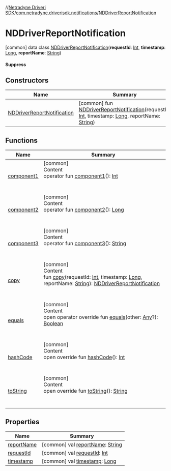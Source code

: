 //[Netradyne Driveri SDK](../../index.md)/[com.netradyne.driverisdk.notifications](../index.md)/[NDDriverReportNotification](index.md)



# NDDriverReportNotification  
 [common] data class [NDDriverReportNotification](index.md)(**requestId**: [Int](https://kotlinlang.org/api/latest/jvm/stdlib/kotlin/-int/index.html), **timestamp**: [Long](https://kotlinlang.org/api/latest/jvm/stdlib/kotlin/-long/index.html), **reportName**: [String](https://kotlinlang.org/api/latest/jvm/stdlib/kotlin/-string/index.html))

#### Suppress  
   


## Constructors  
  
|  Name|  Summary| 
|---|---|
| <a name="com.netradyne.driverisdk.notifications/NDDriverReportNotification/NDDriverReportNotification/#kotlin.Int#kotlin.Long#kotlin.String/PointingToDeclaration/"></a>[NDDriverReportNotification](-n-d-driver-report-notification.md)| <a name="com.netradyne.driverisdk.notifications/NDDriverReportNotification/NDDriverReportNotification/#kotlin.Int#kotlin.Long#kotlin.String/PointingToDeclaration/"></a> [common] fun [NDDriverReportNotification](-n-d-driver-report-notification.md)(requestId: [Int](https://kotlinlang.org/api/latest/jvm/stdlib/kotlin/-int/index.html), timestamp: [Long](https://kotlinlang.org/api/latest/jvm/stdlib/kotlin/-long/index.html), reportName: [String](https://kotlinlang.org/api/latest/jvm/stdlib/kotlin/-string/index.html))   <br>


## Functions  
  
|  Name|  Summary| 
|---|---|
| <a name="com.netradyne.driverisdk.notifications/NDDriverReportNotification/component1/#/PointingToDeclaration/"></a>[component1](component1.md)| <a name="com.netradyne.driverisdk.notifications/NDDriverReportNotification/component1/#/PointingToDeclaration/"></a>[common]  <br>Content  <br>operator fun [component1](component1.md)(): [Int](https://kotlinlang.org/api/latest/jvm/stdlib/kotlin/-int/index.html)  <br><br><br>
| <a name="com.netradyne.driverisdk.notifications/NDDriverReportNotification/component2/#/PointingToDeclaration/"></a>[component2](component2.md)| <a name="com.netradyne.driverisdk.notifications/NDDriverReportNotification/component2/#/PointingToDeclaration/"></a>[common]  <br>Content  <br>operator fun [component2](component2.md)(): [Long](https://kotlinlang.org/api/latest/jvm/stdlib/kotlin/-long/index.html)  <br><br><br>
| <a name="com.netradyne.driverisdk.notifications/NDDriverReportNotification/component3/#/PointingToDeclaration/"></a>[component3](component3.md)| <a name="com.netradyne.driverisdk.notifications/NDDriverReportNotification/component3/#/PointingToDeclaration/"></a>[common]  <br>Content  <br>operator fun [component3](component3.md)(): [String](https://kotlinlang.org/api/latest/jvm/stdlib/kotlin/-string/index.html)  <br><br><br>
| <a name="com.netradyne.driverisdk.notifications/NDDriverReportNotification/copy/#kotlin.Int#kotlin.Long#kotlin.String/PointingToDeclaration/"></a>[copy](copy.md)| <a name="com.netradyne.driverisdk.notifications/NDDriverReportNotification/copy/#kotlin.Int#kotlin.Long#kotlin.String/PointingToDeclaration/"></a>[common]  <br>Content  <br>fun [copy](copy.md)(requestId: [Int](https://kotlinlang.org/api/latest/jvm/stdlib/kotlin/-int/index.html), timestamp: [Long](https://kotlinlang.org/api/latest/jvm/stdlib/kotlin/-long/index.html), reportName: [String](https://kotlinlang.org/api/latest/jvm/stdlib/kotlin/-string/index.html)): [NDDriverReportNotification](index.md)  <br><br><br>
| <a name="kotlin/Any/equals/#kotlin.Any?/PointingToDeclaration/"></a>[equals](../../com.netradyne.driverisdk.video/-n-d-video-a-p-i/index.md#%5Bkotlin%2FAny%2Fequals%2F%23kotlin.Any%3F%2FPointingToDeclaration%2F%5D%2FFunctions%2F106651406)| <a name="kotlin/Any/equals/#kotlin.Any?/PointingToDeclaration/"></a>[common]  <br>Content  <br>open operator override fun [equals](../../com.netradyne.driverisdk.video/-n-d-video-a-p-i/index.md#%5Bkotlin%2FAny%2Fequals%2F%23kotlin.Any%3F%2FPointingToDeclaration%2F%5D%2FFunctions%2F106651406)(other: [Any](https://kotlinlang.org/api/latest/jvm/stdlib/kotlin/-any/index.html)?): [Boolean](https://kotlinlang.org/api/latest/jvm/stdlib/kotlin/-boolean/index.html)  <br><br><br>
| <a name="kotlin/Any/hashCode/#/PointingToDeclaration/"></a>[hashCode](../../com.netradyne.driverisdk.video/-n-d-video-a-p-i/index.md#%5Bkotlin%2FAny%2FhashCode%2F%23%2FPointingToDeclaration%2F%5D%2FFunctions%2F106651406)| <a name="kotlin/Any/hashCode/#/PointingToDeclaration/"></a>[common]  <br>Content  <br>open override fun [hashCode](../../com.netradyne.driverisdk.video/-n-d-video-a-p-i/index.md#%5Bkotlin%2FAny%2FhashCode%2F%23%2FPointingToDeclaration%2F%5D%2FFunctions%2F106651406)(): [Int](https://kotlinlang.org/api/latest/jvm/stdlib/kotlin/-int/index.html)  <br><br><br>
| <a name="kotlin/Any/toString/#/PointingToDeclaration/"></a>[toString](../../com.netradyne.driverisdk.video/-n-d-video-a-p-i/index.md#%5Bkotlin%2FAny%2FtoString%2F%23%2FPointingToDeclaration%2F%5D%2FFunctions%2F106651406)| <a name="kotlin/Any/toString/#/PointingToDeclaration/"></a>[common]  <br>Content  <br>open override fun [toString](../../com.netradyne.driverisdk.video/-n-d-video-a-p-i/index.md#%5Bkotlin%2FAny%2FtoString%2F%23%2FPointingToDeclaration%2F%5D%2FFunctions%2F106651406)(): [String](https://kotlinlang.org/api/latest/jvm/stdlib/kotlin/-string/index.html)  <br><br><br>


## Properties  
  
|  Name|  Summary| 
|---|---|
| <a name="com.netradyne.driverisdk.notifications/NDDriverReportNotification/reportName/#/PointingToDeclaration/"></a>[reportName](report-name.md)| <a name="com.netradyne.driverisdk.notifications/NDDriverReportNotification/reportName/#/PointingToDeclaration/"></a> [common] val [reportName](report-name.md): [String](https://kotlinlang.org/api/latest/jvm/stdlib/kotlin/-string/index.html)   <br>
| <a name="com.netradyne.driverisdk.notifications/NDDriverReportNotification/requestId/#/PointingToDeclaration/"></a>[requestId](request-id.md)| <a name="com.netradyne.driverisdk.notifications/NDDriverReportNotification/requestId/#/PointingToDeclaration/"></a> [common] val [requestId](request-id.md): [Int](https://kotlinlang.org/api/latest/jvm/stdlib/kotlin/-int/index.html)   <br>
| <a name="com.netradyne.driverisdk.notifications/NDDriverReportNotification/timestamp/#/PointingToDeclaration/"></a>[timestamp](timestamp.md)| <a name="com.netradyne.driverisdk.notifications/NDDriverReportNotification/timestamp/#/PointingToDeclaration/"></a> [common] val [timestamp](timestamp.md): [Long](https://kotlinlang.org/api/latest/jvm/stdlib/kotlin/-long/index.html)   <br>

